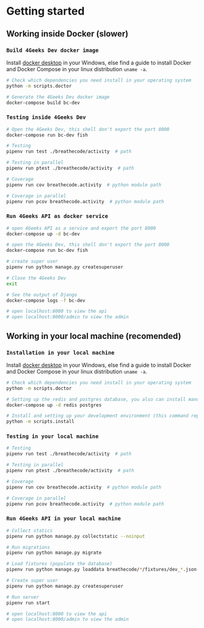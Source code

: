 # Getting started

## Working inside Docker (slower)

### `Build 4Geeks Dev docker image`

Install [docker desktop](https://www.docker.com/products/docker-desktop) in your Windows, else find a guide to install Docker and Docker Compose in your linux distribution `uname -a`.

```bash
# Check which dependencies you need install in your operating system
python -m scripts.doctor

# Generate the 4Geeks Dev docker image
docker-compose build bc-dev
```

### `Testing inside 4Geeks Dev`

```bash
# Open the 4Geeks Dev, this shell don't export the port 8000
docker-compose run bc-dev fish

# Testing
pipenv run test ./breathecode/activity  # path

# Testing in parallel
pipenv run ptest ./breathecode/activity  # path

# Coverage
pipenv run cov breathecode.activity  # python module path

# Coverage in parallel
pipenv run pcov breathecode.activity  # python module path
```

### `Run 4Geeks API as docker service`

```bash
# open 4Geeks API as a service and export the port 8000
docker-compose up -d bc-dev

# open the 4Geeks Dev, this shell don't export the port 8000
docker-compose run bc-dev fish

# create super user
pipenv run python manage.py createsuperuser

# Close the 4Geeks Dev
exit

# See the output of Django
docker-compose logs -f bc-dev

# open localhost:8000 to view the api
# open localhost:8000/admin to view the admin
```

## Working in your local machine (recomended)

### `Installation in your local machine`

Install [docker desktop](https://www.docker.com/products/docker-desktop) in your Windows, else find a guide to install Docker and Docker Compose in your linux distribution `uname -a`.

```bash
# Check which dependencies you need install in your operating system
python -m scripts.doctor

# Setting up the redis and postgres database, you also can install manually in your local machine this databases
docker-compose up -d redis postgres

# Install and setting up your development environment (this command replace your .env file)
python -m scripts.install
```

### `Testing in your local machine`

```bash
# Testing
pipenv run test ./breathecode/activity  # path

# Testing in parallel
pipenv run ptest ./breathecode/activity  # path

# Coverage
pipenv run cov breathecode.activity  # python module path

# Coverage in parallel
pipenv run pcov breathecode.activity  # python module path
```

### `Run 4Geeks API in your local machine`

```bash
# Collect statics
pipenv run python manage.py collectstatic --noinput

# Run migrations
pipenv run python manage.py migrate

# Load fixtures (populate the database)
pipenv run python manage.py loaddata breathecode/*/fixtures/dev_*.json

# Create super user
pipenv run python manage.py createsuperuser

# Run server
pipenv run start

# open localhost:8000 to view the api
# open localhost:8000/admin to view the admin
```
